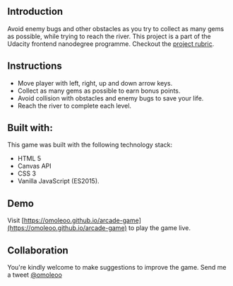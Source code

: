 
## Introduction

Avoid enemy bugs and other obstacles as you try to collect as many gems as possible, while trying to reach the river.
This project is a part of the Udacity frontend nanodegree programme. Checkout the [project rubric](https://review.udacity.com/#!/projects/2696458597/rubric).


## Instructions

- Move player with left, right, up and down arrow keys.
- Collect as many gems as possible to earn bonus points.
- Avoid collision with obstacles and enemy bugs to save your life.
- Reach the river to complete each level.


## Built with:

This game was built with the following technology stack:
- HTML 5
- Canvas API
- CSS 3
- Vanilla JavaScript (ES2015).


## Demo
Visit [https://omoleoo.github.io/arcade-game](https://omoleoo.github.io/arcade-game) to play the game live.


## Collaboration

You're kindly welcome to make suggestions to improve the game. Send me a tweet [@omoleoo](https://twitter.com/omoleoo)
